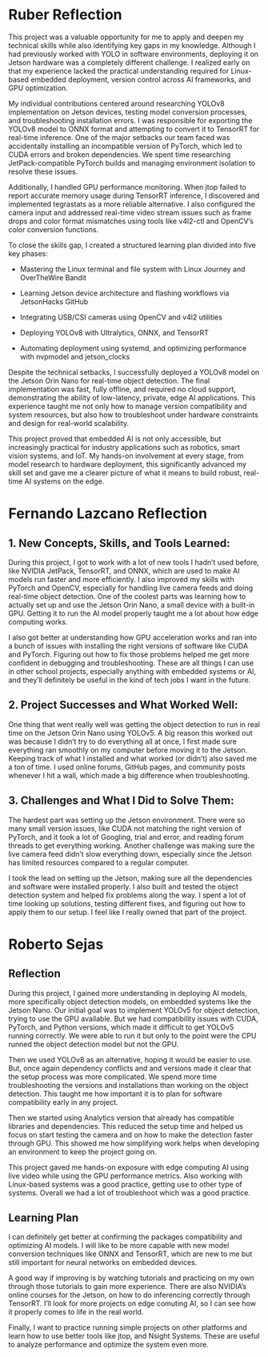 # Ruber Reflection

This project was a valuable opportunity for me to apply and deepen my technical skills while also identifying key gaps in my knowledge. Although I had previously worked with YOLO in software environments, deploying it on Jetson hardware was a completely different challenge. I realized early on that my experience lacked the practical understanding required for Linux-based embedded deployment, version control across AI frameworks, and GPU optimization.

My individual contributions centered around researching YOLOv8 implementation on Jetson devices, testing model conversion processes, and troubleshooting installation errors. I was responsible for exporting the YOLOv8 model to ONNX format and attempting to convert it to TensorRT for real-time inference. One of the major setbacks our team faced was accidentally installing an incompatible version of PyTorch, which led to CUDA errors and broken dependencies. We spent time researching JetPack-compatible PyTorch builds and managing environment isolation to resolve these issues.

Additionally, I handled GPU performance monitoring. When jtop failed to report accurate memory usage during TensorRT inference, I discovered and implemented tegrastats as a more reliable alternative. I also configured the camera input and addressed real-time video stream issues such as frame drops and color format mismatches using tools like v4l2-ctl and OpenCV’s color conversion functions.

To close the skills gap, I created a structured learning plan divided into five key phases:

* Mastering the Linux terminal and file system with Linux Journey and OverTheWire Bandit

* Learning Jetson device architecture and flashing workflows via JetsonHacks GitHub

* Integrating USB/CSI cameras using OpenCV and v4l2 utilities

* Deploying YOLOv8 with Ultralytics, ONNX, and TensorRT

* Automating deployment using systemd, and optimizing performance with nvpmodel and jetson_clocks

Despite the technical setbacks, I successfully deployed a YOLOv8 model on the Jetson Orin Nano for real-time object detection. The final implementation was fast, fully offline, and required no cloud support, demonstrating the ability of low-latency, private, edge AI applications. This experience taught me not only how to manage version compatibility and system resources, but also how to troubleshoot under hardware constraints and design for real-world scalability.

This project proved that embedded AI is not only accessible, but increasingly practical for industry applications such as robotics, smart vision systems, and IoT. My hands-on involvement at every stage, from model research to hardware deployment, this significantly advanced my skill set and gave me a clearer picture of what it means to build robust, real-time AI systems on the edge.

# Fernando Lazcano Reflection

## 1. New Concepts, Skills, and Tools Learned:

During this project, I got to work with a lot of new tools I hadn’t used before, like NVIDIA JetPack, TensorRT, and ONNX, which are used to make AI models run faster and more efficiently. I also improved my skills with PyTorch and OpenCV, especially for handling live camera feeds and doing real-time object detection. One of the coolest parts was learning how to actually set up and use the Jetson Orin Nano, a small device with a built-in GPU. Getting it to run the AI model properly taught me a lot about how edge computing works.

I also got better at understanding how GPU acceleration works and ran into a bunch of issues with installing the right versions of software like CUDA and PyTorch. Figuring out how to fix those problems helped me get more confident in debugging and troubleshooting. These are all things I can use in other school projects, especially anything with embedded systems or AI, and they’ll definitely be useful in the kind of tech jobs I want in the future.

## 2. Project Successes and What Worked Well:

One thing that went really well was getting the object detection to run in real time on the Jetson Orin Nano using YOLOv5. A big reason this worked out was because I didn’t try to do everything all at once, I first made sure everything ran smoothly on my computer before moving it to the Jetson. Keeping track of what I installed and what worked (or didn’t) also saved me a ton of time. I used online forums, GitHub pages, and community posts whenever I hit a wall, which made a big difference when troubleshooting.

## 3. Challenges and What I Did to Solve Them:

The hardest part was setting up the Jetson environment. There were so many small version issues, like CUDA not matching the right version of PyTorch, and it took a lot of Googling, trial and error, and reading forum threads to get everything working. Another challenge was making sure the live camera feed didn’t slow everything down, especially since the Jetson has limited resources compared to a regular computer.

I took the lead on setting up the Jetson, making sure all the dependencies and software were installed properly. I also built and tested the object detection system and helped fix problems along the way. I spent a lot of time looking up solutions, testing different fixes, and figuring out how to apply them to our setup. I feel like I really owned that part of the project.


# Roberto Sejas
## Reflection
During this project, I gained more understanding in deploying AI models, more specifically object detection models, on embedded systems like the Jetson Nano. Our initial goal was to implement YOLOv5 for  object detection, trying to use the GPU available. But we had compatibility issues with CUDA, PyTorch, and Python versions, which made it difficult to get YOLOv5 running correctly. We were able to run it but only to the point were the CPU runned the object detection model but not the GPU.

Then we used YOLOv8 as an alternative, hoping it would be easier to use. But, once again dependency conflicts and and versions made it clear that the setup process was more complicated. We spend more 
time troubleshooting the versions and installations than working on the object detection. This  taught me how important it is to plan for software compatibility early in any project.

Then we started using Analytics version that already has compatible libraries and 
dependencies. This  reduced the setup time and helped us focus on start testing the camera and on how to make the detection faster through GPU. This showed me how simplifying work helps when developing an environment
to keep the project going on.

This project gaved me hands-on exposure with edge computing AI using live video while using 
the GPU performance metrics. Also working with Linux-based systems was a good practice, getting use to other type of
systems. Overall we had a lot of troubleshoot which was a good practice.

## Learning Plan
I can definitely get better at confirming the packages compatibility and optimizing AI models. 
I will like to be more capable with new model conversion techniques like ONNX and TensorRT,
which are new to me but still important for neural networks on embedded devices.

A good way if improving is by watching tutorials and practicing on my own through those tutorials
to gain more experience. There are also NVIDIA’s online courses for the Jetson, on how to do inferencing correctly
through TensorRT. I’ll look for more projects on edge comuting AI, so I can see how it properly
comes to life in the real world.

Finally, I want to practice running simple projects on other platforms and learn how to use better
tools like jtop, and Nsight Systems. These are useful to analyze performance 
and optimize the system even more.

